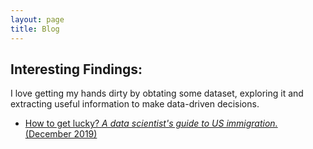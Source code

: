 ```yaml
---
layout: page
title: Blog
---
```


## Interesting Findings:
I love getting my hands dirty by obtating some dataset, exploring it and extracting useful information to make data-driven decisions.

<!-- * [Data-driven decision making in life]() -->
* [How to get lucky? _A data scientist's guide to US immigration._ (December 2019)](/blog/2019/12/gc_app)
<!--  -->
<!-- ## Technical: -->
<!--  -->
<!-- ## Tutorials: -->

